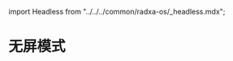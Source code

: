 import Headless from "../../../common/radxa-os/\_headless.mdx";

# 无屏模式

<Headless remote_ssh="remote-access#ssh" network="./network" />
